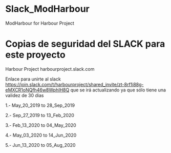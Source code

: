 # Slack_ModHarbour
ModHarbour for Harbour Project

# Copias de seguridad del SLACK para este proyecto
Harbour Project
harbourproject.slack.com

Enlace para unirte al slack
https://join.slack.com/t/harbourproject/shared_invite/zt-8rf1i88g-eMXCR1oNQfh46w8WphIH8Q
que se irá actualizando ya que sólo tiene una validez de 30 dias

1.- May_20_2019 to 28_Sep_2019

2.- Sep_27_2019 to 13_Feb_2020

3.- Feb_13_2020 to 04_May_2020

4.- May_03_2020 to 14_Jun_2020

5.- Jun_13_2020 to 05_Aug_2020
